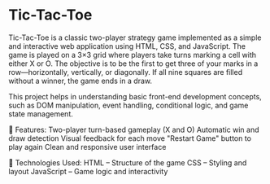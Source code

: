 # Tic-Tac-Toe
Tic-Tac-Toe is a classic two-player strategy game implemented as a simple and interactive web application using HTML, CSS, and JavaScript. The game is played on a 3×3 grid where players take turns marking a cell with either X or O. The objective is to be the first to get three of your marks in a row—horizontally, vertically, or diagonally. If all nine squares are filled without a winner, the game ends in a draw.

This project helps in understanding basic front-end development concepts, such as DOM manipulation, event handling, conditional logic, and game state management.

🔹 Features:
Two-player turn-based gameplay (X and O) 
Automatic win and draw detection
Visual feedback for each move
"Restart Game" button to play again 
Clean and responsive user interface

🔹 Technologies Used: 
HTML – Structure of the game
CSS – Styling and layout 
JavaScript – Game logic and interactivity
